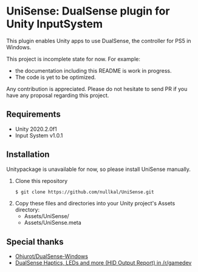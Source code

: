 UniSense: DualSense plugin for Unity InputSystem
====

This plugin enables Unity apps to use DualSense, the controller for PS5 in Windows.


This project is incomplete state for now. For example:

- the documentation including this README is work in progress.
- The code is yet to be optimized.

Any contribution is appreciated. Please do not hesitate to send PR if you have any proposal regarding this project.

## Requirements

- Unity 2020.2.0f1
- Input System v1.0.1

## Installation

Unitypackage is unavailable for now, so please install UniSense manually.

1. Clone this repository
    ```sh
    $ git clone https://github.com/nullkal/UniSense.git
    ```
2. Copy these files and directories into your Unity project's Assets directory:
    - Assets/UniSense/
    - Assets/UniSense.meta

## Special thanks

- [Ohjurot/DualSense-Windows](https://github.com/Ohjurot/DualSense-Windows)
- [DualSense Haptics, LEDs and more (HID Output Report) in /r/gamedev](https://www.reddit.com/r/gamedev/comments/jumvi5/dualsense_haptics_leds_and_more_hid_output_report/)